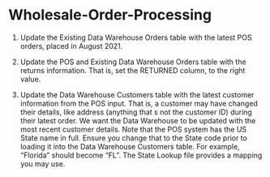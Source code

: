 # Wholesale-Order-Processing
1. Update the Existing Data Warehouse Orders table with the latest POS orders, placed in August 2021.

2. Update the POS and Existing Data Warehouse Orders table with the returns information. That is, set the RETURNED column, to the right value.

 3. Update the Data Warehouse Customers table with the latest customer information from the POS input. That is, a customer may have changed their details, like address (anything that s not the customer ID) during their latest order. We want the Data Warehouse to be updated with the most recent customer details. Note that the POS system has the US State name in full. Ensure you change that to the State code prior to loading it into the Data Warehouse Customers table. For example, “Florida” should become “FL”. The State Lookup file provides a mapping you may use.
